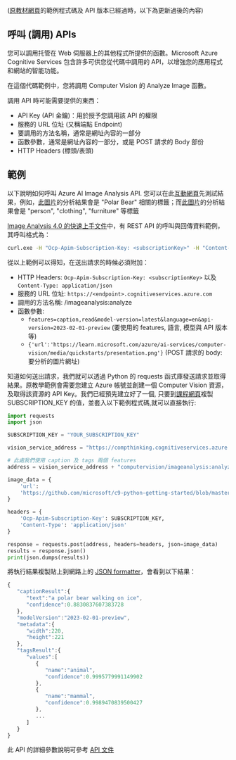 ([原教材網頁](https://github.com/microsoft/c9-python-getting-started/tree/master/python-for-beginners/16%20-%20Calling%20APIs)的範例程式碼及 API 版本已經過時，以下為更新過後的內容)

## 呼叫 (調用) APIs

您可以調用托管在 Web 伺服器上的其他程式所提供的函數。Microsoft Azure Cognitive Services 包含許多可供您從代碼中調用的 API，以增強您的應用程式和網站的智能功能。

在這個代碼範例中，您將調用 Computer Vision 的 Analyze Image 函數。

調用 API 時可能需要提供的東西：

* API Key (API 金鑰)：用於授予您調用該 API 的權限
* 服務的 URL 位址 (又稱端點 Endpoint)
* 要調用的方法名稱，通常是網址內容的一部分
* 函數參數，通常是網址內容的一部分，或是 POST 請求的 Body 部份
* HTTP Headers (標頭/表頭)

## 範例

以下說明如何呼叫 Azure AI Image Analysis API. 您可以在此[互動網頁](https://portal.vision.cognitive.azure.com/demo/generic-image-tagging)先測試結果，例如，[此圖片](https://github.com/microsoft/c9-python-getting-started/blob/master/python-for-beginners/17%20-%20JSON/TestImages/PolarBear.jpg?raw=true)的分析結果會是 "Polar Bear" 相關的標籤；而[此圖片](https://portal.vision.cognitive.azure.com/dist/assets/ImageTaggingSample1-fd324157.jpg)的分析結果會是 "person", "clothing", "furniture" 等標籤

[Image Analysis 4.0 的快速上手文件](https://learn.microsoft.com/en-us/azure/ai-services/computer-vision/quickstarts-sdk/image-analysis-client-library-40?tabs=visual-studio%2Cwindows&pivots=programming-language-rest-api)中，有 REST API 的呼叫與回傳資料範例，其呼叫格式為：

```Bash
curl.exe -H "Ocp-Apim-Subscription-Key: <subscriptionKey>" -H "Content-Type: application/json" "https://<endpoint>/computervision/imageanalysis:analyze?features=caption,read&model-version=latest&language=en&api-version=2023-02-01-preview" -d "{'url':'https://learn.microsoft.com/azure/ai-services/computer-vision/media/quickstarts/presentation.png'}"
```

從以上範例可以得知，在送出請求的時候必須附加：

* HTTP Headers: `Ocp-Apim-Subscription-Key: <subscriptionKey>` 以及 `Content-Type: application/json`
* 服務的 URL 位址: `https://<endpoint>.cognitiveservices.azure.com`
* 調用的方法名稱: /imageanalysis:analyze
* 函數參數:
  * `features=caption,read&model-version=latest&language=en&api-version=2023-02-01-preview` (要使用的 features, 語言, 模型與 API 版本等)
  * `{'url':'https://learn.microsoft.com/azure/ai-services/computer-vision/media/quickstarts/presentation.png'}` (POST 請求的 body: 要分析的圖片網址)

知道如何送出請求，我們就可以透過 Python 的 requests 函式庫發送請求並取得結果。原教學範例會需要您建立 Azure 帳號並創建一個 Computer Vision 資源，及取得該資源的 API Key。我們已經預先建立好了一個, 只要到[課程網頁](https://compthinking.dev/courses/python-for-beginners)複製 SUBSCRIPTION_KEY 的值，並套入以下範例程式碼,就可以直接執行:

```Python
import requests
import json

SUBSCRIPTION_KEY = "YOUR_SUBSCRIPTION_KEY"

vision_service_address = "https://compthinking.cognitiveservices.azure.com/"

# 此處我們使用 caption 及 tags 兩個 features
address = vision_service_address + "computervision/imageanalysis:analyze?features=caption,tags&model-version=latest&language=en&api-version=2023-02-01-preview"

image_data = {
    'url':
    'https://github.com/microsoft/c9-python-getting-started/blob/master/python-for-beginners/17%20-%20JSON/TestImages/PolarBear.jpg?raw=true'
}

headers = {
    'Ocp-Apim-Subscription-Key': SUBSCRIPTION_KEY,
    'Content-Type': 'application/json'
}

response = requests.post(address, headers=headers, json=image_data)
results = response.json()
print(json.dumps(results))
```

將執行結果複製貼上到網路上的 [JSON formatter](https://jsonformatter.org/)，會看到以下結果：

```JavaScript
{
   "captionResult":{
      "text":"a polar bear walking on ice",
      "confidence":0.8830837607383728
   },
   "modelVersion":"2023-02-01-preview",
   "metadata":{
      "width":220,
      "height":221
   },
   "tagsResult":{
      "values":[
         {
            "name":"animal",
            "confidence":0.9995779991149902
         },
         {
            "name":"mammal",
            "confidence":0.9989470839500427
         },
         ...
      ]
   }
}
```

此 API 的詳細參數說明可參考 [API 文件](https://learn.microsoft.com/en-us/azure/ai-services/computer-vision/how-to/call-analyze-image-40?tabs=rest&pivots=programming-language-rest-api)
